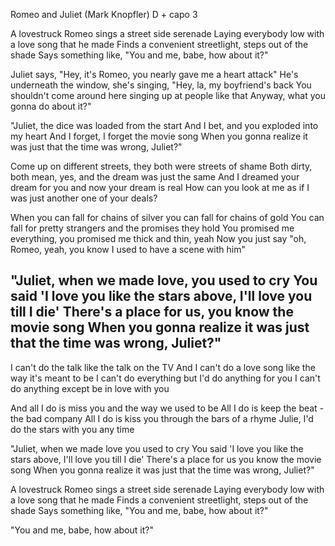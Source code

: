 Romeo and Juliet (Mark Knopfler) D + capo 3 

A lovestruck Romeo sings a street side serenade
Laying everybody low with a love song that he made
Finds a  convenient streetlight, steps out of the shade
Says something like, "You and me, babe, how about it?"

Juliet says, "Hey, it's Romeo, you nearly gave me a heart attack"
He's underneath the window, she's singing, "Hey, la, my boyfriend's back
You shouldn't come around here singing up at people like that
Anyway, what you gonna do about it?"

"Juliet, the dice was loaded from the start
And I bet, and you exploded into my heart
And I forget, I forget the movie song
When you gonna realize it was just that the time was wrong, Juliet?"

Come up on different streets, they both were streets of shame
Both dirty, both mean, yes, and the dream was just the same
And I dreamed your dream for you and now your dream is real
How can you look at me as if I was just another one of your deals?

When you can fall for chains of silver you can fall for chains of gold
You can fall for pretty strangers and the promises they hold
You promised me everything, you promised me thick and thin, yeah
Now you just say "oh, Romeo, yeah, you know I used to have a scene with him"

"Juliet, when we made love, you used to cry
You said 'I love you like the stars above, I'll love you till I die'
There's a place for us, you know the movie song
When you gonna realize it was just that the time was wrong, Juliet?"
---
I can't do the talk like the talk on the TV
And I can't do a love song like the way it's meant to be
I can't do everything but I'd do anything for you
I can't do anything except be in love with you

And all I do is miss you and the way we used to be
All I do is keep the beat - the bad company
All I do is kiss you through the bars of a rhyme
Julie, I'd do the stars with you any time

"Juliet, when we made love you used to cry
You said 'I love you like the stars above, I'll love you till I die'
There's a place for us you know the movie song
When you gonna realize it was just that the time was wrong, Juliet?"

A lovestruck Romeo sings a street side serenade
Laying everybody low with a love song that he made
Finds a  convenient streetlight, steps out of the shade
Says something like, "You and me, babe, how about it?"

"You and me, babe, how about it?"